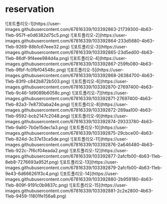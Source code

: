 # reservation
<div>
![포트폴리오-1](https://user-images.githubusercontent.com/67816339/103392863-21739300-4b63-11eb-957f-e0d6382d75c5.png)
![포트폴리오-2](https://user-images.githubusercontent.com/67816339/103392864-233d5680-4b63-11eb-9269-88b1c67eee32.png)
![포트폴리오-3](https://user-images.githubusercontent.com/67816339/103392865-23d5ed00-4b63-11eb-86df-9f4eee984d4a.png)
![포트폴리오-4](https://user-images.githubusercontent.com/67816339/103392867-259fb080-4b63-11eb-9fbf-fc0fbf04548c.png)
![포트폴리오-5](https://user-images.githubusercontent.com/67816339/103392868-26384700-4b63-11eb-83f9-c842b872b503.png)
![포트폴리오-6](https://user-images.githubusercontent.com/67816339/103392870-27697400-4b63-11eb-9c46-1d9089b6058c.png)
![포트폴리오-7](https://user-images.githubusercontent.com/67816339/103392871-27697400-4b63-11eb-82a3-7e8730aba24e.png)
![포트폴리오-8](https://user-images.githubusercontent.com/67816339/103392872-289aa100-4b63-11eb-9592-bcb2147c2048.png)
![포트폴리오-9](https://user-images.githubusercontent.com/67816339/103392874-29333780-4b63-11eb-9a80-7b0e15dec1a3.png)
![포트폴리오-10](https://user-images.githubusercontent.com/67816339/103392875-29cbce00-4b63-11eb-824d-3c37e13ca5de.png)
![포트폴리오-11](https://user-images.githubusercontent.com/67816339/103392876-2a646480-4b63-11eb-922c-7f6cf04eada2.png)
![포트폴리오-12](https://user-images.githubusercontent.com/67816339/103392877-2afcfb00-4b63-11eb-8eb8-7276693a952f.png)
![포트폴리오-13](https://user-images.githubusercontent.com/67816339/103392879-2afcfb00-4b63-11eb-9e43-6d666261f3c4.png)
![포트폴리오-14](https://user-images.githubusercontent.com/67816339/103392880-2b959180-4b63-11eb-809f-9191c0b9837c.png)
![포트폴리오-15](https://user-images.githubusercontent.com/67816339/103392881-2c2e2800-4b63-11eb-9459-11801fe156a8.png)
  </div>
